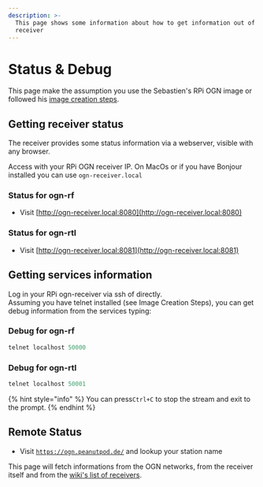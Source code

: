 ```yaml
---
description: >-
  This page shows some information about how to get information out of your OGN
  receiver
---
```


# Status & Debug

This page make the assumption you use the Sebastien's RPi OGN image or followed his [image creation steps](../expert/image-creation-steps.md).

## Getting receiver status

The receiver provides some status information via a webserver, visible with any browser.

Access with your RPi OGN receiver IP. On MacOs or if you have Bonjour installed you can use `ogn-receiver.local`

### Status for ogn-rf

* Visit [http://ogn-receiver.local:8080](http://ogn-receiver.local:8080)

### Status for ogn-rtl

* Visit [http://ogn-receiver.local:8081](http://ogn-receiver.local:8081)

## Getting services information

Log in your RPi ogn-receiver via ssh of directly.  
Assuming you have telnet installed \(see Image Creation Steps\), you can get debug information from the services typing:

### Debug for **ogn-rf**

```c
telnet localhost 50000
```

### **Debug for ogn-rtl**

```c
telnet localhost 50001
```

{% hint style="info" %}
You can press`Ctrl+C` to stop the stream and exit to the prompt.
{% endhint %}

## Remote Status

* Visit [`https://ogn.peanutpod.de/`](https://ogn.peanutpod.de/) and lookup your station name

This page will fetch informations from the OGN networks, from the receiver itself and from the [wiki's list of receivers](http://wiki.glidernet.org/list-of-receivers).

